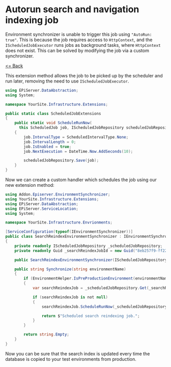 # Autorun search and navigation indexing job
Environment synchronizer is unable to trigger this job using `"AutoRun: true"`. This is because the job requires access to `HttpContext`, and the `IScheduledJobExecutor` runs jobs as background tasks, where `HttpContext` does not exist.
This can be solved by modifying the job via a custom synchronizer.

[<= Back](../README.md)

This extension method allows the job to be picked up by the scheduler and run later, removing the need to use `IScheduledJobExecutor`.

```csharp
using EPiServer.DataAbstraction;
using System;

namespace YourSite.Infrastructure.Extensions;

public static class ScheduledJobExtensions
{
    public static void ScheduleRunNow(
      this ScheduledJob job, IScheduledJobRepository scheduledJobRepository)
    {
        job.IntervalType = ScheduledIntervalType.None;
        job.IntervalLength = 0;
        job.IsEnabled = true;
        job.NextExecution = DateTime.Now.AddSeconds(10);

        scheduledJobRepository.Save(job);
    }
}
```
Now we can create a custom handler which schedules the job using our new extension method:
```csharp
using Addon.Episerver.EnvironmentSynchronizer;
using YourSite.Infrastructure.Extensions;
using EPiServer.DataAbstraction;
using EPiServer.ServiceLocation;
using System;

namespace YourSite.Infrastructure.Envrionments;

[ServiceConfiguration(typeof(IEnvironmentSynchronizer))]
public class SearchReindexEnvironmentSynchronizer : IEnvironmentSynchronizer
{
    private readonly IScheduledJobRepository _scheduledJobRepository;
    private readonly Guid _searchReindexJobId = new Guid("8eb257f9-ff22-40ec-9958-c1c5ba8c2a53");

    public SearchReindexEnvironmentSynchronizer(IScheduledJobRepository scheduledJobRepository) => _scheduledJobRepository = scheduledJobRepository;

    public string Synchronize(string environmentName)
    {
        if (EnvironmentHelper.IsPreProductionEnvironment(environmentName) || EnvironmentHelper.IsIntegrationEnvironment(environmentName))
        {
            var searchReindexJob = _scheduledJobRepository.Get(_searchReindexJobId);

            if (searchReindexJob is not null)
            {
                searchReindexJob.ScheduleRunNow(_scheduledJobRepository);

                return $"Scheduled search reindexing job.";
            }
        }

        return string.Empty;
    }
}
```
Now you can be sure that the search index is updated every time the database is copied to your test environments from production.